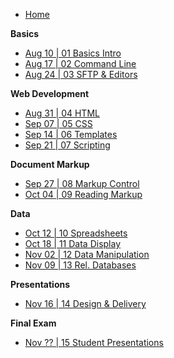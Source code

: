 <!-- docs/_sidebar.md -->

* [Home](/)

**Basics**
* [Aug 10 | 01 Basics Intro](01-basics.md)
* [Aug 17 | 02 Command Line](02-commandline.md)
* [Aug 24 | 03 SFTP & Editors](03-sftp-editors.md)

**Web Development**
* [Aug 31 | 04 HTML](04-html.md)
* [Sep 07 | 05 CSS](05-css.md)
* [Sep 14 | 06 Templates](06-templates.md)
* [Sep 21 | 07 Scripting](07-scripting.md)

**Document Markup**
* [Sep 27 | 08 Markup Control](08-markup-control.md)
* [Oct 04 | 09 Reading Markup](09-reading-markup.md)

**Data**
* [Oct 12 | 10 Spreadsheets](10-spreadsheets.md)
* [Oct 18 | 11 Data Display](11-data-display.md)
* [Nov 02 | 12 Data Manipulation](12-data-manipulation.md)
* [Nov 09 | 13 Rel. Databases](13-databases.md)

**Presentations**
* [Nov 16 | 14 Design & Delivery](14-design-delivery.md)

**Final Exam**
* [Nov ?? | 15 Student Presentations](15-final-presentations.md)
